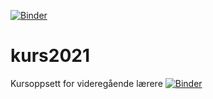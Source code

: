 [![Binder](https://mybinder.org/badge_logo.svg)](https://mybinder.org/v2/gh/Ailol/kurs2021/main)

# kurs2021
Kursoppsett for videregående lærere
[![Binder](https://mybinder.org/badge_logo.svg)](https://mybinder.org/v2/gh/Ailol/kurs2021/main)
